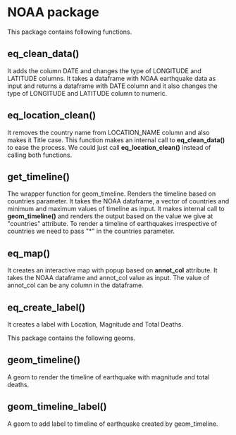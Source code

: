 
<!-- README.md is generated from README.Rmd. Please edit that file -->
NOAA package
============

This package contains following functions.

eq\_clean\_data()
-----------------

It adds the column DATE and changes the type of LONGITUDE and LATITUDE columns. It takes a dataframe with NOAA earthquake data as input and returns a dataframe with DATE column and it also changes the type of LONGITUDE and LATITUDE column to numeric.

eq\_location\_clean()
---------------------

It removes the country name from LOCATION\_NAME column and also makes it Title case. This function makes an internal call to **eq\_clean\_data()** to ease the process. We could just call **eq\_location\_clean()** instead of calling both functions.

get\_timeline()
---------------

The wrapper function for geom\_timeline. Renders the timeline based on countries parameter. It takes the NOAA dataframe, a vector of countries and minimum and maximum values of timeline as input. It makes internal call to **geom\_timeline()** and renders the output based on the value we give at "countries" attribute. To render a timeline of earthquakes irrespective of countries we need to pass "\*" in the countries parameter.

eq\_map()
---------

It creates an interactive map with popup based on **annot\_col** attribute. It takes the NOAA dataframe and annot\_col value as input. The value of annot\_col can be any column in the dataframe.

eq\_create\_label()
-------------------

It creates a label with Location, Magnitude and Total Deaths.

This package contains the following geoms.

geom\_timeline()
----------------

A geom to render the timeline of earthquake with magnitude and total deaths.

geom\_timeline\_label()
-----------------------

A geom to add label to timeline of earthquake created by geom\_timeline.

